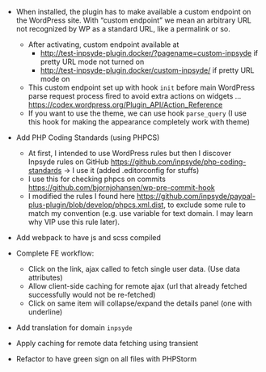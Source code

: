 - When installed, the plugin has to make available a custom endpoint on the WordPress site. With “custom endpoint” we mean an arbitrary URL not recognized by WP as a standard URL, like a permalink or so.
  - After activating, custom endpoint available at
    - http://test-inpsyde-plugin.docker/?pagename=custom-inpsyde if pretty URL mode not turned on
    - http://test-inpsyde-plugin.docker/custom-inpsyde/ if pretty URL mode on
  - This custom endpoint set up with hook `init` before main WordPress parse request process fired to avoid extra actions on widgets ... https://codex.wordpress.org/Plugin_API/Action_Reference
  - If you want to use the theme, we can use hook `parse_query` (I use this hook for making the appearance completely work with theme)

- Add PHP Coding Standards (using PHPCS)
  - At first, I intended to use WordPress rules but then I discover Inpsyde rules on GitHub https://github.com/inpsyde/php-coding-standards -> I use it (added .editorconfig for stuffs)
  - I use this for checking phpcs on commits https://github.com/bjornjohansen/wp-pre-commit-hook
  - I modified the rules I found here https://github.com/inpsyde/paypal-plus-plugin/blob/develop/phpcs.xml.dist, to exclude some rule to match my convention (e.g. use variable for text domain. I may learn why VIP use this rule later).
  
- Add webpack to have js and scss compiled
- Complete FE workflow:
  - Click on the link, ajax called to fetch single user data. (Use data attributes)
  - Allow client-side caching for remote ajax (url that already fetched successfully would not be re-fetched)
  - Click on same item will collapse/expand the details panel (one with underline)

- Add translation for domain `inpsyde`
- Apply caching for remote data fetching using transient

- Refactor to have green sign on all files with PHPStorm
